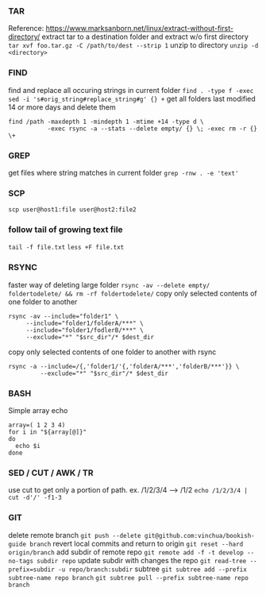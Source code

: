 ### TAR
Reference: https://www.marksanborn.net/linux/extract-without-first-directory/
extract tar to a destination folder and extract w/o first directory
`tar xvf foo.tar.gz -C /path/to/dest --strip 1`
unzip to directory
`unzip -d <directory>`

### FIND
find and replace all occuring strings in current folder
`find . -type f -exec sed -i 's#orig_string#replace_string#g' {} +`
get all folders last modified 14 or more days and delete them
```
find /path -maxdepth 1 -mindepth 1 -mtime +14 -type d \
           -exec rsync -a --stats --delete empty/ {} \; -exec rm -r {} \+
```

### GREP
get files where string matches in current folder
`grep -rnw . -e 'text'`

### SCP
`scp user@host1:file user@host2:file2`

### follow tail of growing text file
`tail -f file.txt`
`less +F file.txt`

### RSYNC
faster way of deleting large folder
`rsync -av --delete empty/ foldertodelete/ && rm -rf foldertodelete/`
copy only selected contents of one folder to another
```
rsync -av --include="folder1" \
	 --include="folder1/folderA/***" \
	 --include="folder1/fodlerB/***" \
	 --exclude="*" "$src_dir"/* $dest_dir
```
copy only selected contents of one folder to another with rsync
```
rsync -a --include=/{,'folder1/'{,'folderA/***','folderB/***'}} \
         --exclude="*" "$src_dir"/* $dest_dir
```

### BASH
Simple array echo
```
array=( 1 2 3 4)
for i in "${array[@]}"
do
  echo $i
done
```

### SED / CUT / AWK / TR
use cut to get only a portion of path. ex. /1/2/3/4 --> /1/2
`echo /1/2/3/4 | cut -d'/' -f1-3`

### GIT
delete remote branch
`git push --delete git@github.com:vinchua/bookish-guide branch`
revert local commits and return to origin
`git reset --hard origin/branch`
add subdir of remote repo 
`git remote add -f -t develop --no-tags subdir repo`
update subdir with changes the repo
`git read-tree --prefix=subdir -u repo/branch:subdir`
subtree
`git subtree add --prefix subtree-name repo branch`
`git subtree pull --prefix subtree-name repo branch`



